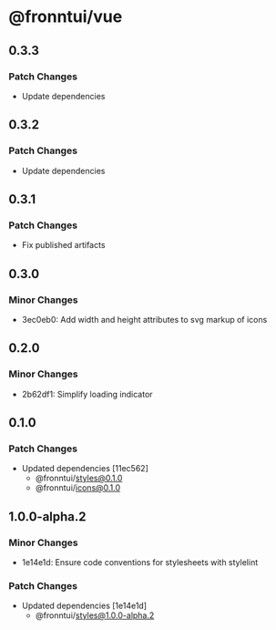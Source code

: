 # @fronntui/vue

## 0.3.3

### Patch Changes

- Update dependencies

## 0.3.2

### Patch Changes

- Update dependencies

## 0.3.1

### Patch Changes

- Fix published artifacts

## 0.3.0

### Minor Changes

- 3ec0eb0: Add width and height attributes to svg markup of icons

## 0.2.0

### Minor Changes

- 2b62df1: Simplify loading indicator

## 0.1.0

### Patch Changes

- Updated dependencies [11ec562]
  - @fronntui/styles@0.1.0
  - @fronntui/icons@0.1.0

## 1.0.0-alpha.2

### Minor Changes

- 1e14e1d: Ensure code conventions for stylesheets with stylelint

### Patch Changes

- Updated dependencies [1e14e1d]
  - @fronntui/styles@1.0.0-alpha.2
